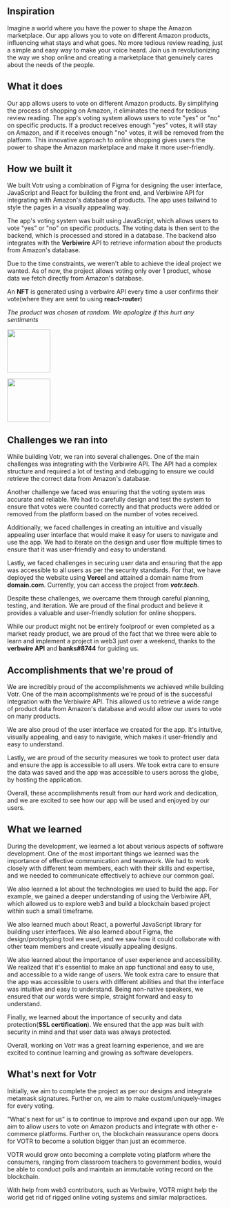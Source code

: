 ## Inspiration

Imagine a world where you have the power to shape the Amazon marketplace. Our app allows you to vote on different Amazon products, influencing what stays and what goes. No more tedious review reading, just a simple and easy way to make your voice heard. Join us in revolutionizing the way we shop online and creating a marketplace that genuinely cares about the needs of the people.


## What it does

Our app allows users to vote on different Amazon products. By simplifying the process of shopping on Amazon, it eliminates the need for tedious review reading. The app's voting system allows users to vote "yes" or "no" on specific products. If a product receives enough "yes" votes, it will stay on Amazon, and if it receives enough "no" votes, it will be removed from the platform. This innovative approach to online shopping gives users the power to shape the Amazon marketplace and make it more user-friendly.


## How we built it

We built Votr using a combination of Figma for designing the user interface, JavaScript and React for building the front end, and Verbiwire API for integrating with Amazon's database of products. The app uses tailwind to style the pages in a visually appealing way. 

The app's voting system was built using JavaScript, which allows users to vote "yes" or "no" on specific products. The voting data is then sent to the backend, which is processed and stored in a database. The backend also integrates with the **Verbiwire** API to retrieve information about the products from Amazon's database.

Due to the time constraints, we weren't able to achieve the ideal project we wanted. As of now, the project allows voting only over 1 product, whose data we fetch directly from Amazon's database. 

An **NFT** is generated using a verbwire API every time a user confirms their vote(where they are sent to using **react-router**)

_The product was chosen at random. We apologize if this hurt any sentiments_

<img src="http://g.recordit.co/8tqRTYkta6.gif" width=100><br>

<img src="http://g.recordit.co/XqYFxKPwDG.gif" width=100><br>

## Challenges we ran into

While building Votr, we ran into several challenges. One of the main challenges was integrating with the Verbiwire API. The API had a complex structure and required a lot of testing and debugging to ensure we could retrieve the correct data from Amazon's database.

Another challenge we faced was ensuring that the voting system was accurate and reliable. We had to carefully design and test the system to ensure that votes were counted correctly and that products were added or removed from the platform based on the number of votes received.

Additionally, we faced challenges in creating an intuitive and visually appealing user interface that would make it easy for users to navigate and use the app. We had to iterate on the design and user flow multiple times to ensure that it was user-friendly and easy to understand.

Lastly, we faced challenges in securing user data and ensuring that the app was accessible to all users as per the security standards. For that, we have deployed the website using **Vercel** and attained a domain name from **domain.com**. Currently, you can access the project from **_votr.tech_**.

Despite these challenges, we overcame them through careful planning, testing, and iteration. We are proud of the final product and believe it provides a valuable and user-friendly solution for online shoppers.

While our product might not be entirely foolproof or even completed as a market ready product, we are proud of the fact that we three were able to learn and implement a project in web3 just over a weekend, thanks to the **verbwire API** and **banks#8744** for guiding us.

## Accomplishments that we're proud of

We are incredibly proud of the accomplishments we achieved while building Votr. One of the main accomplishments we're proud of is the successful integration with the Verbiwire API. This allowed us to retrieve a wide range of product data from Amazon's database and would allow our users to vote on many products.

We are also proud of the user interface we created for the app. It's intuitive, visually appealing, and easy to navigate, which makes it user-friendly and easy to understand.

Lastly, we are proud of the security measures we took to protect user data and ensure the app is accessible to all users. We took extra care to ensure the data was saved and the app was accessible to users across the globe, by hosting the application.

Overall, these accomplishments result from our hard work and dedication, and we are excited to see how our app will be used and enjoyed by our users.

## What we learned

During the development, we learned a lot about various aspects of software development. One of the most important things we learned was the importance of effective communication and teamwork. We had to work closely with different team members, each with their skills and expertise, and we needed to communicate effectively to achieve our common goal.

We also learned a lot about the technologies we used to build the app. For example, we gained a deeper understanding of using the Verbiwire API, which allowed us to explore web3 and build a blockchain based project within such a small timeframe. 

We also learned much about React, a powerful JavaScript library for building user interfaces. We also learned about Figma, the design/prototyping tool we used, and we saw how it could collaborate with other team members and create visually appealing designs.

We also learned about the importance of user experience and accessibility. We realized that it's essential to make an app functional and easy to use, and accessible to a wide range of users. We took extra care to ensure that the app was accessible to users with different abilities and that the interface was intuitive and easy to understand. Being non-native speakers, we ensured that our words were simple, straight forward and easy to understand.

Finally, we learned about the importance of security and data protection(**SSL certification**). We ensured that the app was built with security in mind and that user data was always protected.

Overall, working on Votr was a great learning experience, and we are excited to continue learning and growing as software developers.

## What's next for Votr

Initially, we aim to complete the project as per our designs and integrate metamask signatures. Further on, we aim to make custom/uniquely-images for every voting.

"What's next for us" is to continue to improve and expand upon our app. We aim to allow users to vote on Amazon products and integrate with other e-commerce platforms. Further on, the blockchain reassurance opens doors for VOTR to become a solution bigger than just an ecommerce.

VOTR would grow onto becoming a complete voting platform where the consumers, ranging from classroom teachers to government bodies, would be able to conduct polls and maintain an immutable voting record on the blockchain. 

With help from web3 contributors, such as Verbwire, VOTR might help the world get rid of rigged online voting systems and similar malpractices.
